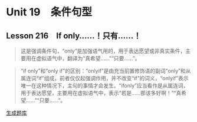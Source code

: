 ﻿ # Unit 19　条件句型
 ## Lesson 216　If only……！只有……！
 
> 这是强调条件句，“only”是加强语气用的，用于表达愿望或非真实条件，主要用在虚拟语气中，翻译为“真希望……”“只要……”。

> “if only”和“only if”的区别：“onlyif”是由充当前置修饰语的副词“only”和从属连词“if”组成，前者仅仅起强调作用，并不改变“if”的词义，“onlyif”表示唯一在这种情况下，主句的事情才会发生。“ifonly”应当看作是从属连词，用于表达愿望，主要用在虚拟语气中，表示“若是……那该多好啊！”“真希望……”“只要……”。


 [生成题库](./sentence/f216.json)